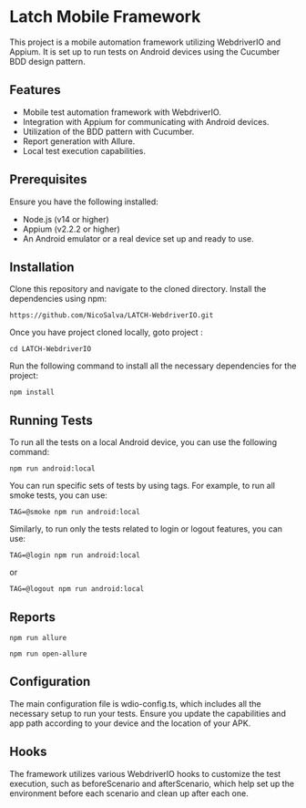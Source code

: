 # Latch Mobile Framework

This project is a mobile automation framework utilizing WebdriverIO and Appium. It is set up to run tests on Android devices using the Cucumber BDD design pattern.

## Features

- Mobile test automation framework with WebdriverIO.
- Integration with Appium for communicating with Android devices.
- Utilization of the BDD pattern with Cucumber.
- Report generation with Allure.
- Local test execution capabilities.

## Prerequisites

Ensure you have the following installed:

- Node.js (v14 or higher)
- Appium (v2.2.2 or higher)
- An Android emulator or a real device set up and ready to use.

## Installation

Clone this repository and navigate to the cloned directory. Install the dependencies using npm:

```
https://github.com/NicoSalva/LATCH-WebdriverIO.git
```
Once you have project cloned locally, goto project :

```
cd LATCH-WebdriverIO
```

Run the following command to install all the necessary dependencies for the project:

```
npm install
```

## Running Tests
To run all the tests on a local Android device, you can use the following command:
```
npm run android:local
```

You can run specific sets of tests by using tags. For example, to run all smoke tests, you can use:
```
TAG=@smoke npm run android:local
```
Similarly, to run only the tests related to login or logout features, you can use:
```
TAG=@login npm run android:local
```
or
```
TAG=@logout npm run android:local
```

## Reports
```
npm run allure
```
```
npm run open-allure
```
## Configuration
The main configuration file is wdio-config.ts, which includes all the necessary setup to run your tests. Ensure you update the capabilities and app path according to your device and the location of your APK.

## Hooks
The framework utilizes various WebdriverIO hooks to customize the test execution, such as beforeScenario and afterScenario, which help set up the environment before each scenario and clean up after each one.

